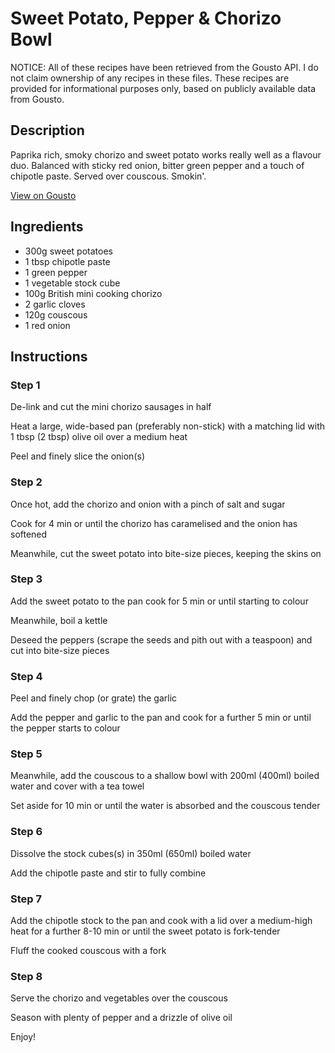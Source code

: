 # Sweet Potato, Pepper & Chorizo Bowl 

NOTICE: All of these recipes have been retrieved from the Gousto API. I do not claim ownership of any recipes in these files. These recipes are provided for informational purposes only, based on publicly available data from Gousto.

## Description

Paprika rich, smoky chorizo and sweet potato works really well as a flavour duo. Balanced with sticky red onion, bitter green pepper and a touch of chipotle paste. Served over couscous. Smokin'.

[View on Gousto](https://www.gousto.co.uk/recipes/cookbook/sweet-potato-pepper-chorizo-bowl)

## Ingredients

- 300g sweet potatoes
- 1 tbsp chipotle paste 
- 1 green pepper
- 1 vegetable stock cube
- 100g British mini cooking chorizo
- 2 garlic cloves
- 120g couscous
- 1 red onion

## Instructions


### Step 1

De-link and cut the mini chorizo sausages in half


Heat a large, wide-based pan (preferably non-stick) with a matching lid with 1 tbsp <span class="text-danger">(2 tbsp)</span> olive oil over a medium heat


Peel and finely slice the onion<span class="text-danger">(s)</span>


### Step 2

Once hot, add the chorizo and onion with a pinch of salt and sugar


Cook for 4 min or until the chorizo has caramelised and the onion has softened


Meanwhile, cut the sweet potato into bite-size pieces, keeping the skins on


### Step 3

Add the sweet potato to the pan cook for 5 min or until starting to colour


Meanwhile, boil a kettle


Deseed the peppers (scrape the seeds and pith out with a teaspoon) and cut into bite-size pieces


### Step 4

Peel and finely chop (or grate) the garlic


Add the pepper and garlic to the pan and cook for a further 5 min or until the pepper starts to colour


### Step 5

Meanwhile, add the couscous to a shallow bowl with 200ml <span class="text-danger">(400ml)</span> boiled water and cover with a tea towel


Set aside for 10 min or until the water is absorbed and the couscous tender


### Step 6

Dissolve the stock cubes<span class="text-danger">(s)</span> in 350ml <span class="text-danger">(650ml)</span> boiled water


Add the chipotle paste and stir to fully combine


### Step 7

Add the chipotle stock to the pan and cook with a lid over a medium-high heat for a further 8-10 min or until the sweet potato is fork-tender


Fluff the cooked couscous with a fork

### Step 8

Serve the chorizo and vegetables over the couscous


Season with plenty of pepper and a drizzle of olive oil


Enjoy!

